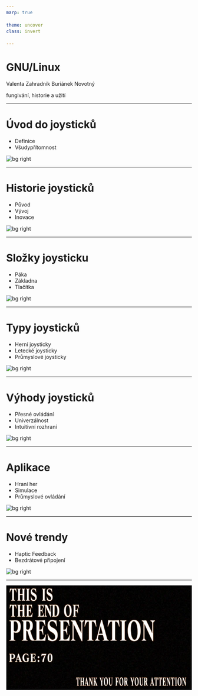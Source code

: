 ```yaml
---
marp: true

theme: uncover
class: invert

---
```


# GNU/Linux

Valenta Zahradník Buriánek Novotný

fungivání, historie a užití

---

# Úvod do joysticků

- Definice
- Všudypřítomnost

![bg right](xbox.jpeg)

---

# Historie joysticků

- Původ
- Vývoj
- Inovace

![bg right](retro.png)

---

# Složky joysticku

- Páka
- Základna
- Tlačítka

![bg right](joystick.png)

---

# Typy joysticků

- Herní joysticky
- Letecké joysticky
- Průmyslové joysticky

![bg right](allofem.png)

---

# Výhody joysticků

- Přesné ovládání
- Univerzálnost
- Intuitivní rozhraní

![bg right](mini.png)

---

# Aplikace

- Hraní her
- Simulace
- Průmyslové ovládání

![bg right](prace.png)

---

# Nové trendy

- Haptic Feedback
- Bezdrátové připojení

![bg right](future.png)

---

![bg](evangelionEndOfPresentation.webp)
